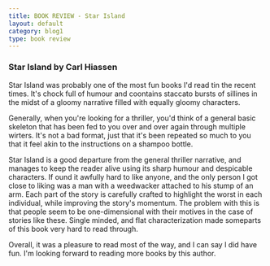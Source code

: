 ```yaml
---
title: BOOK REVIEW - Star Island
layout: default
category: blog1
type: book review
---
```


### Star Island by Carl Hiassen

Star Island was probably one of the most fun books I'd read tin the recent times. It's chock full of humour and coontains staccato bursts of sillines in the midst of a gloomy narrative filled with equally gloomy characters.

Generally, when you're looking for a thriller, you'd think of a general basic skeleton that has been fed to you over and over again through multiple wirters. It's not a bad format, just that it's been repeated so much to you that it feel akin to the instructions on a shampoo bottle. 

Star Island is a good departure from the  general thriller narrative, and manages to keep the reader alive using its sharp humour and despicable characters. If ound it awfully hard to like anyone, and the only person I got close to liking was a man with a weedwacker attached to his stump of an arm. Each part of the story is carefully crafted to highlight the worst in each individual, while improving the story's momentum. The problem with this is that people seem to be one-dimensional with their motives in the case of stories like these. Single minded, and flat characterization made someparts of this book very hard to read through. 

Overall, it was a pleasure to read most of the way, and I can say I did have fun. I'm looking forward to reading more books by this author.
